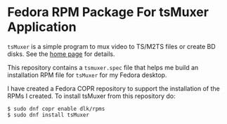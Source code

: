 # Fedora RPM Package For tsMuxer Application

`tsMuxer` is a simple program to mux video to TS/M2TS files or create BD
disks. See the [home page](https://github.com/justdan96/tsMuxer) for details.

This repository contains a `tsmuxer.spec` file that helps me build
an installation RPM file for `tsMuxer` for my Fedora desktop.

I have created a Fedora COPR repository to support the installation of
the RPMs I created.  To install tsMuxer from this repository do:
```
$ sudo dnf copr enable dlk/rpms
$ sudo dnf install tsMuxer
